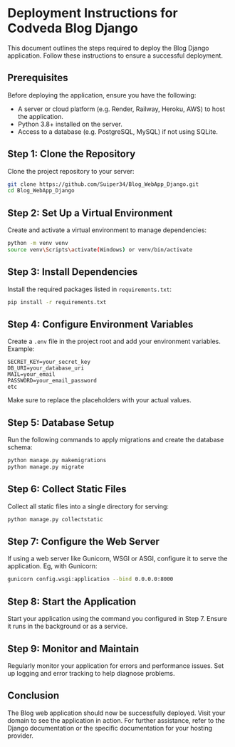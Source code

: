 # Deployment Instructions for Codveda Blog Django

This document outlines the steps required to deploy the Blog Django application. Follow these instructions to ensure a successful deployment.

## Prerequisites

Before deploying the application, ensure you have the following:

- A server or cloud platform (e.g. Render, Railway, Heroku, AWS) to host the application.
- Python 3.8+ installed on the server.
- Access to a database (e.g. PostgreSQL, MySQL) if not using SQLite.

## Step 1: Clone the Repository

Clone the project repository to your server:

```bash
git clone https://github.com/Suiper34/Blog_WebApp_Django.git
cd Blog_WebApp_Django
```

## Step 2: Set Up a Virtual Environment

Create and activate a virtual environment to manage dependencies:

```bash
python -m venv venv
source venv\Scripts\activate(Windows) or venv/bin/activate
```

## Step 3: Install Dependencies

Install the required packages listed in `requirements.txt`:

```bash
pip install -r requirements.txt
```

## Step 4: Configure Environment Variables

Create a `.env` file in the project root and add your environment variables. Example:

```
SECRET_KEY=your_secret_key
DB_URI=your_database_uri
MAIL=your_email
PASSWORD=your_email_password
etc
```

Make sure to replace the placeholders with your actual values.

## Step 5: Database Setup

Run the following commands to apply migrations and create the database schema:

```bash
python manage.py makemigrations
python manage.py migrate
```

## Step 6: Collect Static Files

Collect all static files into a single directory for serving:

```bash
python manage.py collectstatic
```

## Step 7: Configure the Web Server

If using a web server like Gunicorn, WSGI or ASGI, configure it to serve the application. Eg, with Gunicorn:

```bash
gunicorn config.wsgi:application --bind 0.0.0.0:8000
```

## Step 8: Start the Application

Start your application using the command you configured in Step 7. Ensure it runs in the background or as a service.

## Step 9: Monitor and Maintain

Regularly monitor your application for errors and performance issues. Set up logging and error tracking to help diagnose problems.

## Conclusion

The Blog web application should now be successfully deployed. Visit your domain to see the application in action. For further assistance, refer to the Django documentation or the specific documentation for your hosting provider.
